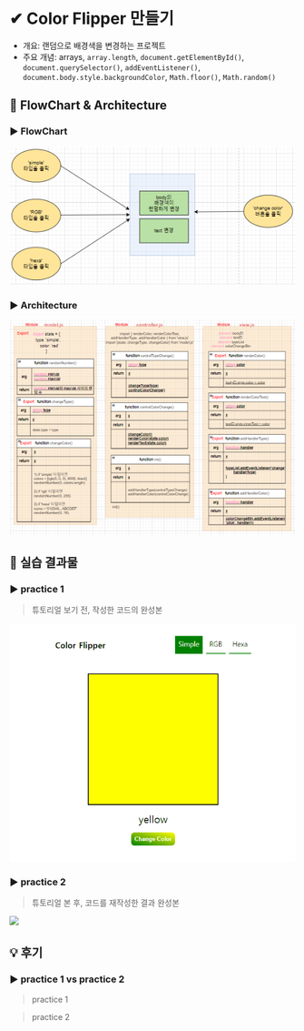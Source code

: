 # ✔ Color Flipper 만들기

-   개요: 랜덤으로 배경색을 변경하는 프로젝트
-   주요 개념: arrays, `array.length`, `document.getElementById()`, `document.querySelector()`, `addEventListener()`, `document.body.style.backgroundColor`, `Math.floor()`, `Math.random()`

## 🎨 FlowChart & Architecture

[](https://app.diagrams.net/?src=about#G14zG424pGA1HCJLosJGQvrHqCUB3w3XJe)

### ▶ FlowChart

![](./image/flowchart2.PNG)

### ▶ Architecture

![](./image/architecture2.PNG)

## 🧩 실습 결과물

### ▶ practice 1

> 튜토리얼 보기 전, 작성한 코드의 완성본

![](../gif/1.ColorFlipper_practice1.gif)

### ▶ practice 2

> 튜토리얼 본 후, 코드를 재작성한 결과 완성본

![](../gif/)

## 💡 후기

### ▶ practice 1 vs practice 2

> practice 1

> practice 2
